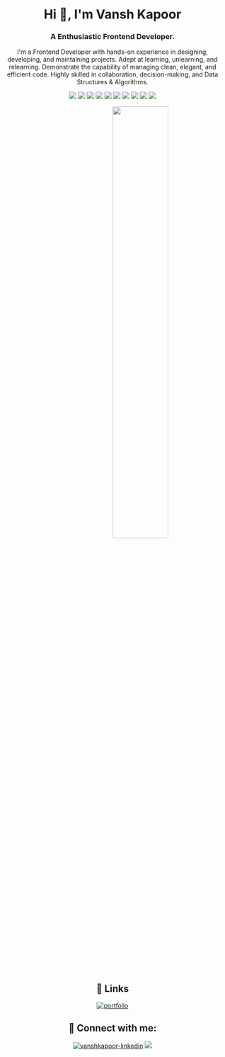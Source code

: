 <!DOCTYPE html>
<html>
<body>

<h1 align="center">Hi 👋, I'm Vansh Kapoor</h1>
<h3 align="center">A Enthusiastic Frontend Developer.</h3>
<p align="center">I'm a Frontend Developer with hands-on experience in designing, developing, and maintaining projects. Adept at learning, unlearning, and relearning. Demonstrate the capability of managing clean, elegant, and efficient code. Highly skilled in collaboration, decision-making, and Data Structures & Algorithms.</p>

<p align= "center">
<img src="https://img.shields.io/badge/HTML-E96227"/>
<img src="https://img.shields.io/badge/CSS-2763EA"/>
<img src="https://img.shields.io/badge/Javascript-EFCD46"/>
<img src="https://img.shields.io/badge/React-119FCA"/>
<img src="https://img.shields.io/badge/Electron-1B1C26"/>
<img src="https://img.shields.io/badge/PHP-7377AD"/>
<img src="https://img.shields.io/badge/SQL-DC8903"/>
<img src="https://img.shields.io/badge/Node-2C2C2C"/>
<img src="https://img.shields.io/badge/Express-484747"/>
<img src="https://img.shields.io/badge/Mongodb-54A74A"/>
</p>

<div align="center">
<p align="center"><a href="#"><img style="margin-left:25%" width="50%" align="center" height="auto" src="https://sagarmude.netlify.app/static/media/avatar.711110cc.svg" height="175px"/></a></p>
</div>


<div align="center">

## 🔗 Links
[![portfolio](https://img.shields.io/badge/my_portfolio-000?style=for-the-badge&logo=ko-fi&logoColor=white)](https://vanshk141999.github.io/)

## 🔗 Connect with me:
<span align="left">
  <a href="https://www.linkedin.com/in/vansh-kapoor-vk/" target="blank"><img src="https://img.shields.io/badge/LinkedIn-0077B5?style=for-the-badge&logo=linkedin&logoColor=white" alt="vanshkapoor-linkedin"/></a>
      <a href="mailto:kvansh297@gmail.com">
        <img src="https://img.shields.io/badge/Gmail-D14836?style=for-the-badge&logo=gmail&logoColor=white"   />
      </a>
</span>

</div>
</body>
</html>
